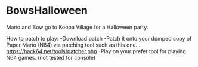 # BowsHalloween
Mario and Bow go to Koopa Village for a Halloween party. 


How to patch to play:
-Download patch
-Patch it onto your dumped copy of Paper Mario (N64) via patching tool such as this one...
https://hack64.net/tools/patcher.php
-Play on your prefer tool for playing N64 games. (not tested for console)
